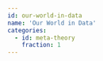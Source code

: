 ```yaml
---
id: our-world-in-data
name: 'Our World in Data'
categories:
  - id: meta-theory
    fraction: 1
---
```

